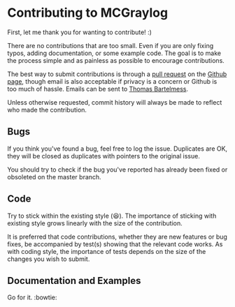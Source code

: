 # Contributing to MCGraylog

First, let me thank you for wanting to contribute! :)

There are no contributions that are too small. Even if you are only fixing
typos, adding documentation, or some example code. The goal is to make the 
process simple and as painless as possible to encourage contributions.

The best way to submit contributions is through a
[pull request](https://help.github.com/articles/using-pull-requests) on the
[Github page](https://github.com/Marketcircle/MCGraylog), though email is
also acceptable if privacy is a concern or Github is too much of hassle.
Emails can be sent to [Thomas Bartelmess](mailto://tbartelmess@marketcircle.com).

Unless otherwise requested, commit history will always be made to reflect
who made the contribution.


## Bugs

If you think you've found a bug, feel free to log the issue. Duplicates
are OK, they will be closed as duplicates with pointers to the original
issue. 

You should try to check if the bug you've reported has already been
fixed or obsoleted on the master branch.


## Code

Try to stick within the existing style (:laughing:). The importance of
sticking with existing style grows linearly with the size of the
contribution.

It is preferred that code contributions, whether they are new features or
bug fixes, be accompanied by test(s) showing that the relevant code works.
As with coding style, the importance of tests depends on the size of the
changes you wish to submit.


## Documentation and Examples

Go for it. :bowtie:


